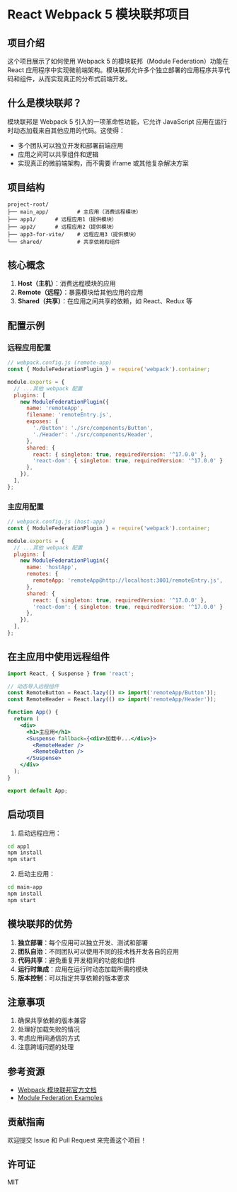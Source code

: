 # React Webpack 5 模块联邦项目

## 项目介绍

这个项目展示了如何使用 Webpack 5 的模块联邦（Module Federation）功能在 React 应用程序中实现微前端架构。模块联邦允许多个独立部署的应用程序共享代码和组件，从而实现真正的分布式前端开发。

## 什么是模块联邦？

模块联邦是 Webpack 5 引入的一项革命性功能，它允许 JavaScript 应用在运行时动态加载来自其他应用的代码。这使得：

- 多个团队可以独立开发和部署前端应用
- 应用之间可以共享组件和逻辑
- 实现真正的微前端架构，而不需要 iframe 或其他复杂解决方案

## 项目结构

```
project-root/
├── main_app/         # 主应用（消费远程模块）
├── app1/      # 远程应用1（提供模块）
├── app2/      # 远程应用2（提供模块）
├── app3-for-vite/    # 远程应用3（提供模块）
└── shared/           # 共享依赖和组件
```

## 核心概念

1. **Host（主机）**：消费远程模块的应用
2. **Remote（远程）**：暴露模块给其他应用的应用
3. **Shared（共享）**：在应用之间共享的依赖，如 React、Redux 等

## 配置示例

### 远程应用配置

```javascript
// webpack.config.js (remote-app)
const { ModuleFederationPlugin } = require('webpack').container;

module.exports = {
  // ...其他 webpack 配置
  plugins: [
    new ModuleFederationPlugin({
      name: 'remoteApp',
      filename: 'remoteEntry.js',
      exposes: {
        './Button': './src/components/Button',
        './Header': './src/components/Header',
      },
      shared: {
        react: { singleton: true, requiredVersion: '^17.0.0' },
        'react-dom': { singleton: true, requiredVersion: '^17.0.0' }
      },
    }),
  ],
};
```

### 主应用配置

```javascript
// webpack.config.js (host-app)
const { ModuleFederationPlugin } = require('webpack').container;

module.exports = {
  // ...其他 webpack 配置
  plugins: [
    new ModuleFederationPlugin({
      name: 'hostApp',
      remotes: {
        remoteApp: 'remoteApp@http://localhost:3001/remoteEntry.js',
      },
      shared: {
        react: { singleton: true, requiredVersion: '^17.0.0' },
        'react-dom': { singleton: true, requiredVersion: '^17.0.0' }
      },
    }),
  ],
};
```

## 在主应用中使用远程组件

```jsx
import React, { Suspense } from 'react';

// 动态导入远程组件
const RemoteButton = React.lazy(() => import('remoteApp/Button'));
const RemoteHeader = React.lazy(() => import('remoteApp/Header'));

function App() {
  return (
    <div>
      <h1>主应用</h1>
      <Suspense fallback={<div>加载中...</div>}>
        <RemoteHeader />
        <RemoteButton />
      </Suspense>
    </div>
  );
}

export default App;
```

## 启动项目

1. 启动远程应用：
```bash
cd app1
npm install
npm start
```

2. 启动主应用：
```bash
cd main-app
npm install
npm start
```

## 模块联邦的优势

1. **独立部署**：每个应用可以独立开发、测试和部署
2. **团队自治**：不同团队可以使用不同的技术栈开发各自的应用
3. **代码共享**：避免重复开发相同的功能和组件
4. **运行时集成**：应用在运行时动态加载所需的模块
5. **版本控制**：可以指定共享依赖的版本要求

## 注意事项

1. 确保共享依赖的版本兼容
2. 处理好加载失败的情况
3. 考虑应用间通信的方式
4. 注意跨域问题的处理

## 参考资源

- [Webpack 模块联邦官方文档](https://webpack.js.org/concepts/module-federation/)
- [Module Federation Examples](https://github.com/module-federation/module-federation-examples)

## 贡献指南

欢迎提交 Issue 和 Pull Request 来完善这个项目！

## 许可证

MIT
